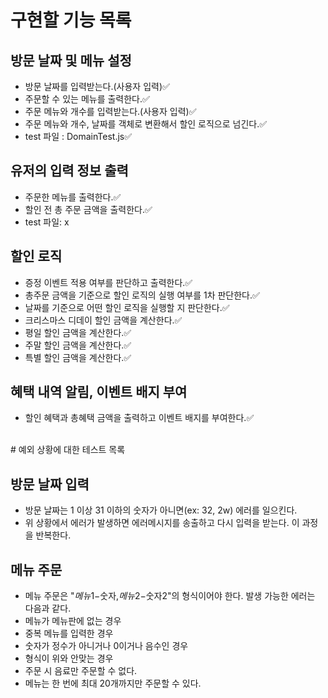# 구현할 기능 목록

## 방문 날짜 및 메뉴 설정

- 방문 날짜를 입력받는다.(사용자 입력)✅
- 주문할 수 있는 메뉴를 출력한다.✅
- 주문 메뉴와 개수를 입력받는다.(사용자 입력)✅
- 주문 메뉴와 개수, 날짜를 객체로 변환해서 할인 로직으로 넘긴다.✅
- test 파일 : DomainTest.js✅

## 유저의 입력 정보 출력

- 주문한 메뉴를 출력한다.✅
- 할인 전 총 주문 금액을 출력한다.✅
- test 파일: x

## 할인 로직

- 증정 이벤트 적용 여부를 판단하고 출력한다.✅
- 총주문 금액을 기준으로 할인 로직의 실행 여부를 1차 판단한다.✅
- 날짜를 기준으로 어떤 할인 로직을 실행할 지 판단한다.✅
- 크리스마스 디데이 할인 금액을 계산한다.✅
- 평일 할인 금액을 계산한다.✅
- 주말 할인 금액을 계산한다.✅
- 특별 할인 금액을 계산한다.✅

## 혜택 내역 알림, 이벤트 배지 부여

- 할인 혜택과 총혜택 금액을 출력하고 이벤트 배지를 부여한다.✅

<br>
# 예외 상황에 대한 테스트 목록

## 방문 날짜 입력

- 방문 날짜는 1 이상 31 이하의 숫자가 아니면(ex: 32, 2w) 에러를 일으킨다.
- 위 상황에서 에러가 발생하면 에러메시지를 송출하고 다시 입력을 받는다. 이 과정을 반복한다.

## 메뉴 주문

- 메뉴 주문은 "$메뉴1-$숫자,$메뉴2-$숫자2"의 형식이어야 한다. 발생 가능한 에러는 다음과 같다.
- 메뉴가 메뉴판에 없는 경우
- 중복 메뉴를 입력한 경우
- 숫자가 정수가 아니거나 0이거나 음수인 경우
- 형식이 위와 안맞는 경우
- 주문 시 음료만 주문할 수 없다.
- 메뉴는 한 번에 최대 20개까지만 주문할 수 있다.
